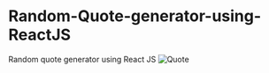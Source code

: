 # Random-Quote-generator-using-ReactJS
Random quote generator using React JS
![Quote](https://user-images.githubusercontent.com/93931081/210537070-d50be44d-116e-431e-ba96-1a0655e3b47c.jpg)
